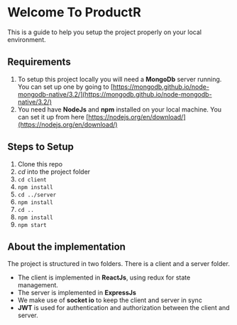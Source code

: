 # Welcome To ProductR

This is a guide to help you setup the project properly on your local environment.

## Requirements

1. To setup this project locally you will need a **MongoDb** server running. You can set up one by going to [https://mongodb.github.io/node-mongodb-native/3.2/](https://mongodb.github.io/node-mongodb-native/3.2/)
1. You need have **NodeJs** and **npm** installed on your local machine. You can set it up from here [https://nodejs.org/en/download/](https://nodejs.org/en/download/) 

## Steps to Setup

1. Clone this repo
2. *cd* into the project folder
3. ```cd client```
4. ```npm install```
5. ```cd ../server```
6. ```npm install```
7. ```cd ..```
8. ```npm install```
8. ```npm start```

## About the implementation

The project is structured in two folders. There is a client and a server folder. 

- The client is implemented in **ReactJs**, using redux for state management.
- The server is implemented in **ExpressJs**
- We make use of **socket io** to keep the client and server in sync
- **JWT** is used for authentication and authorization between the client and server.